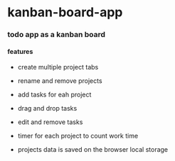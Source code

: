 # kanban-board-app

### todo app as a kanban board

#### features
- create multiple project tabs

- rename and remove projects

- add tasks for eah project

- drag and drop tasks

- edit and remove tasks

- timer for each project to count work time 

- projects data is saved on the browser local storage 
